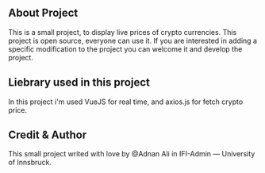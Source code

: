 ## About Project
This is a small project, to display live prices of crypto currencies. This project is open source, everyone can use it. If you are interested in adding a specific modification to the project you can welcome it and develop the project.
## Liebrary used in this project
In this project i'm used VueJS for real time, and axios.js for fetch crypto price.
## Credit & Author
This small project writed with love by @Adnan Ali in IFI-Admin — University of Innsbruck.
